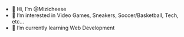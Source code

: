 - 👋 Hi, I’m @Mizicheese
- 👀 I’m interested in Video Games, Sneakers, Soccer/Basketball, Tech, etc...
- 🌱 I’m currently learning Web Development

<!---
Mizicheese/Mizicheese is a ✨ special ✨ repository because its `README.md` (this file) appears on your GitHub profile.
You can click the Preview link to take a look at your changes.
--->
